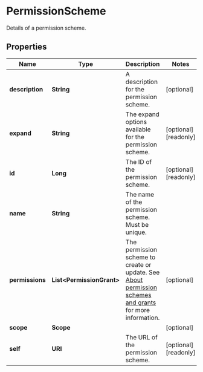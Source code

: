 

# PermissionScheme

Details of a permission scheme.

## Properties

| Name | Type | Description | Notes |
|------------ | ------------- | ------------- | -------------|
|**description** | **String** | A description for the permission scheme. |  [optional] |
|**expand** | **String** | The expand options available for the permission scheme. |  [optional] [readonly] |
|**id** | **Long** | The ID of the permission scheme. |  [optional] [readonly] |
|**name** | **String** | The name of the permission scheme. Must be unique. |  |
|**permissions** | **List&lt;PermissionGrant&gt;** | The permission scheme to create or update. See [About permission schemes and grants](../api-group-permission-schemes/#about-permission-schemes-and-grants) for more information. |  [optional] |
|**scope** | **Scope** |  |  [optional] |
|**self** | **URI** | The URL of the permission scheme. |  [optional] [readonly] |



